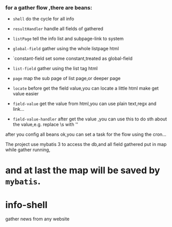 ### for a gather flow ,there are beans:

-  `shell`    do the cycle for all info
  
-  `resultHandler`    handle all fields of gathered
  
-  `listPage`    tell the info list and subpage-link to system
  
-  `global-field`    gather using the whole listpage html
  
-  `constant-field    set some constant,treated as global-field
  
-  `list-field`    gather using the list tag html
  
-  `page`   map the sub page of list page,or deeper page
  
-  `locate`    before get the field value,you can locate a little html make get value easier
  
-  `field-value`    get the value from html,you can use plain text,regx and link...
  
-  `field-value-handler`    after get the value ,you can use this to do sth about the value,e.g. replace \s with ''
  
after you config all beans ok,you can set a task for the flow using the cron...

  The project use mybatis 3 to access the db,and all field gathered put in map while gather running, 
  
  and at last the map will be saved by `mybatis`.
=======
# info-shell
gather news from any website
